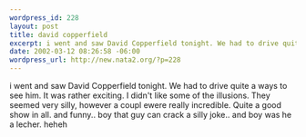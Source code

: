```yaml
--- 
wordpress_id: 228
layout: post
title: david copperfield
excerpt: i went and saw David Copperfield tonight. We had to drive quite a ways to see him. It was rather exciting. I didn't like some of the illusions. They seemed very silly, however a coupl ewere really incredible. Quite a good show in all. and funny.. boy that guy can crack a silly joke.. and boy was he a lecher. heheh
date: 2002-03-12 08:26:58 -06:00
wordpress_url: http://new.nata2.org/?p=228
---
```

i went and saw David Copperfield tonight. We had to drive quite a ways to see him. It was rather exciting. I didn't like some of the illusions. They seemed very silly, however a coupl ewere really incredible. Quite a good show in all. and funny.. boy that guy can crack a silly joke.. and boy was he a lecher. heheh
